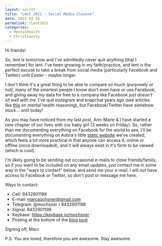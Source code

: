 ```yaml
---
layout: secret
title: "Lent 2021 - Social Media Cleanse"
date: 2021-02-16
permalink: /Lent2021
categories:
  - MentalHealth
  - Christianity
---
```


Hi friends!

So, lent is tomorrow and I've admittedly never quit anything (that I remember) for lent. I've been growing in my faith/practice, and lent is the perfect excuse to take a break from social media (particularly Facebook and Twitter) until Easter - maybe longer. 

I don't think it's a great thing to be able to compare so much (purposely or not), many of the smartest people I know don't even have or use Facebook, and giving away my data for free to a company like Facebook _just doesn't sit well with me_. I've quit instagram and snapchat years ago (see articles like [this](https://time.com/4793331/instagram-social-media-mental-health/) on mental health reasoning), but Facebook/Twitter have somehow stuck... until today!

As you may have noticed from my last post, Ann-Marie & I have started a new chapter of our lives with our baby girl (3 weeks on Friday). So, rather than me documenting everything on Facebook for the world to see, I'll be documenting everything on Adora's little [static website](https://adora.ochsners.us) we've created, which feels a lot more practical in that anyone can access it, online or offline (once downloaded), and it will always exist in it's form to be viewed (which is cool).

I'm likely going to be sending out occasional e-mails to close friends/family, so if you want to be included on any email updates, just contact me in some way in the "ways to contact" below, and send me your e-mail. I will *not* have access to Facebook or Twitter, so don't post or message me here.

Ways to contact:
 - Cell: 8432901198
 - E-mail: marcaochsner@gmail.com
 - Telegram: @mochsner / 8432901198
 - Signal: 8432901198
 - Keybase: https://keybase.io/mochsner
 - Posting at the bottom of the [blog post](https://mochsner.github.io/Lent2021)

Signing off,
Marc

P.S. You are loved, therefore you are awesome. Stay awesome.